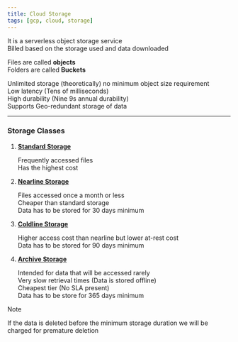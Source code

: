 ```yaml
---
title: Cloud Storage
tags: [gcp, cloud, storage]
---
```


It is a serverless object storage service  
Billed based on the storage used and data downloaded

Files are called **objects**  
Folders are called **Buckets**

Unlimited storage (theoretically) no minimum object size requirement  
Low latency (Tens of milliseconds)  
High durability (Nine 9s annual durability)  
Supports Geo-redundant storage of data

---

### Storage Classes

1. **<u>Standard Storage</u>**  
   
   Frequently accessed files  
   Has the highest cost

2. **<u>Nearline Storage</u>**  
  
   Files accessed once a month or less  
   Cheaper than standard storage  
   Data has to be stored for 30 days minimum

3. **<u>Coldline Storage</u>**  
  
   Higher access cost than nearline but lower at-rest cost  
   Data has to be stored for 90 days minimum

4. **<u>Archive Storage</u>**  
  
   Intended for data that will be accessed rarely  
   Very slow retrieval times (Data is stored offline)  
   Cheapest tier (No SLA present)  
   Data has to be store for 365 days minimum

 > [!NOTE]
 > If the data is deleted before the minimum storage duration we will be charged for premature deletion